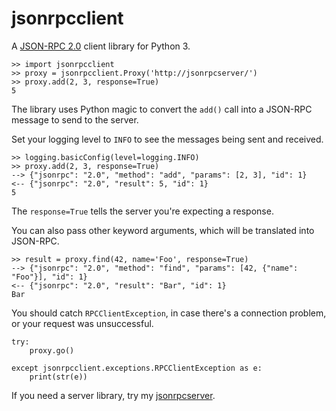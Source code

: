jsonrpcclient
=============

A [JSON-RPC 2.0](http://www.jsonrpc.org/) client library for Python 3.

    >> import jsonrpcclient
    >> proxy = jsonrpcclient.Proxy('http://jsonrpcserver/')
    >> proxy.add(2, 3, response=True)
    5

The library uses Python magic to convert the ``add()`` call into a JSON-RPC
message to send to the server.

Set your logging level to ``INFO`` to see the messages being sent and received.

    >> logging.basicConfig(level=logging.INFO)
    >> proxy.add(2, 3, response=True)
    --> {"jsonrpc": "2.0", "method": "add", "params": [2, 3], "id": 1}
    <-- {"jsonrpc": "2.0", "result": 5, "id": 1}
    5

The ``response=True`` tells the server you're expecting a response.

You can also pass other keyword arguments, which will be translated into
JSON-RPC.

    >> result = proxy.find(42, name='Foo', response=True)
    --> {"jsonrpc": "2.0", "method": "find", "params": [42, {"name": "Foo"}], "id": 1}
    <-- {"jsonrpc": "2.0", "result": "Bar", "id": 1}
    Bar

You should catch ``RPCClientException``, in case there's a connection problem,
or your request was unsuccessful.

    try:
        proxy.go()

    except jsonrpcclient.exceptions.RPCClientException as e:
        print(str(e))

If you need a server library, try my
[jsonrpcserver](https://bitbucket.org/beau-barker/jsonrpcserver).
